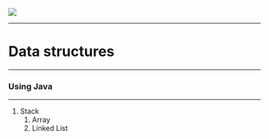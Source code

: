 ![](https://miro.medium.com/max/2000/1*2rKGJ6h1regwmfMcty3SLw.png)
___
# Data structures
___
### Using Java
___
1. Stack
   1. Array
   2. Linked List